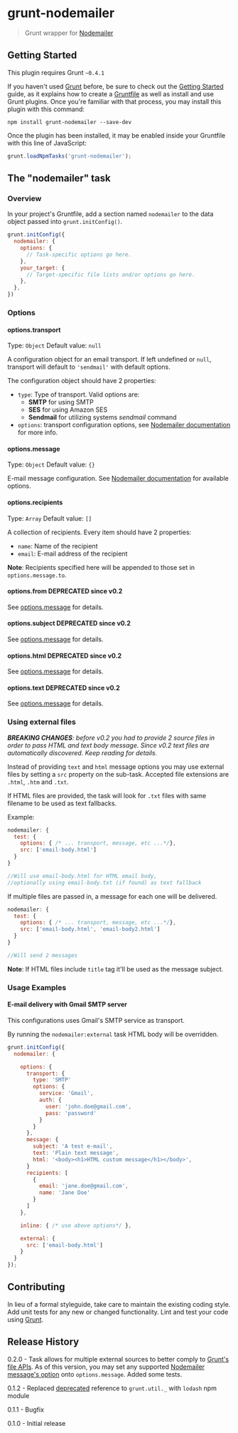 # grunt-nodemailer

> Grunt wrapper for [Nodemailer](https://github.com/andris9/Nodemailer)



## Getting Started
This plugin requires Grunt `~0.4.1`

If you haven't used [Grunt](http://gruntjs.com/) before, be sure to check out the [Getting Started](http://gruntjs.com/getting-started) guide, as it explains how to create a [Gruntfile](http://gruntjs.com/sample-gruntfile) as well as install and use Grunt plugins. Once you're familiar with that process, you may install this plugin with this command:

```shell
npm install grunt-nodemailer --save-dev
```

Once the plugin has been installed, it may be enabled inside your Gruntfile with this line of JavaScript:

```js
grunt.loadNpmTasks('grunt-nodemailer');
```

## The "nodemailer" task

### Overview
In your project's Gruntfile, add a section named `nodemailer` to the data object passed into `grunt.initConfig()`.

```js
grunt.initConfig({
  nodemailer: {
    options: {
      // Task-specific options go here.
    },
    your_target: {
      // Target-specific file lists and/or options go here.
    },
  },
})
```

### Options

#### options.transport
Type: `Object`
Default value: `null`

A configuration object for an email transport. If left undefined or `null`, transport will default to `'sendmail'` with default options.

The configuration object should have 2 properties:

* `type`: Type of transport. Valid options are: 
  * **SMTP** for using SMTP
  * **SES** for using Amazon SES
  * **Sendmail** for utilizing systems *sendmail* command
* `options`: transport configuration options, see [Nodemailer documentation](https://github.com/andris9/Nodemailer#setting-up-a-transport-method) for more info.

#### options.message
Type: `Object`
Default value: `{}`

E-mail message configuration. See [Nodemailer documentation](https://github.com/andris9/Nodemailer#e-mail-message-fields) for available options.

#### options.recipients
Type: `Array`
Default value: `[]`

A collection of recipients. Every item should have 2 properties:

* `name`: Name of the recipient
* `email`: E-mail address of the recipient

**Note**: Recipients specified here will be appended to those set in `options.message.to`.

#### options.from **DEPRECATED since v0.2**

See [options.message](#optionsmessage) for details.

#### options.subject **DEPRECATED since v0.2**

See [options.message](#optionsmessage) for details.

#### options.html **DEPRECATED since v0.2**

See [options.message](#optionsmessage) for details.

#### options.text **DEPRECATED since v0.2**

See [options.message](#optionsmessage) for details.

### Using external files


_**BREAKING CHANGES**: before v0.2 you had to provide 2 source files in order to pass HTML and text body message. Since v0.2 text files are automatically discovered. Keep reading for details._

Instead of providing `text` and `html` message options you may use external files by setting a `src` property on the sub-task. Accepted file extensions are `.html`, `.htm` and `.txt`. 

If HTML files are provided, the task will look for `.txt` files with same filename to be used as text fallbacks.

Example:

```js
nodemailer: {
  test: {
    options: { /* ... transport, message, etc ...*/},
    src: ['email-body.html']
  }
}

//Will use email-body.html for HTML email body, 
//optionally using email-body.txt (if found) as text fallback
```

If multiple files are passed in, a message for each one will be delivered.

```js
nodemailer: {
  test: {
    options: { /* ... transport, message, etc ...*/},
    src: ['email-body.html', 'email-body2.html']
  }
}

//Will send 2 messages
```

**Note**: If HTML files include `title` tag it'll be used as the message subject.

### Usage Examples

#### E-mail delivery with Gmail SMTP server

This configurations uses Gmail's SMTP service as transport.

By running the `nodemailer:external` task HTML body will be overridden.

```js
grunt.initConfig({
  nodemailer: {

    options: {
      transport: {
        type: 'SMTP'
        options: {
          service: 'Gmail',
          auth: {
            user: 'john.doe@gmail.com',
            pass: 'password'
          }
        }
      },
      message: {
        subject: 'A test e-mail',
        text: 'Plain text message',
        html: '<body><h1>HTML custom message</h1></body>',
      }
      recipients: [
        {
          email: 'jane.doe@gmail.com',
          name: 'Jane Doe'
        }
      ]
    },

    inline: { /* use above options*/ },

    external: {
      src: ['email-body.html']
    }
  }
});
```

## Contributing
In lieu of a formal styleguide, take care to maintain the existing coding style. Add unit tests for any new or changed functionality. Lint and test your code using [Grunt](http://gruntjs.com/).

## Release History

0.2.0 - Task allows for multiple external sources to better comply to [Grunt's file APIs](http://gruntjs.com/configuring-tasks#files). As of this version, you may set any supported [Nodemailer message's option](https://github.com/andris9/Nodemailer#e-mail-message-fields) onto `options.message`. Added some tests.

0.1.2 - Replaced [deprecated](http://gruntjs.com/blog/2013-11-21-grunt-0.4.2-released) reference to `grunt.util._` with `lodash` npm module

0.1.1 - Bugfix

0.1.0 - Initial release
